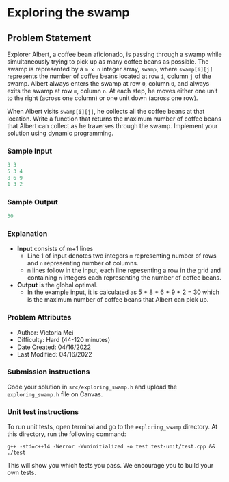 # Exploring the swamp

## Problem Statement  

Explorer Albert, a coffee bean aficionado, is passing through a swamp while simultaneously trying to pick up as many coffee beans as 
possible. The swamp is represented by a `m x n` integer array, `swamp`, where `swamp[i][j]` represents the number of 
coffee beans located at row `i`, column `j` of the swamp. Albert always enters the swamp at row `0`, column `0`, and always exits 
the swamp at row `m`, column `n`. At each step, he moves either one unit to the right (across one column) or one unit down (across one row).

When Albert visits `swamp[i][j]`, he collects all the coffee beans at that location. Write a function that returns the maximum number of 
coffee beans that Albert can collect as he traverses through the swamp. Implement your solution using dynamic programming.  


### Sample Input
```c++
3 3  
5 3 4  
8 6 9  
1 3 2  
```

### Sample Output
```c++
30
```

### Explanation 
- **Input** consists of m+1 lines
  -  Line 1 of input denotes two integers `m` representing number of rows and `n` representing number of columns.
  - `m` lines follow in the input, each line repesenting a row in the grid and containing `n` integers each representing the number of coffee  beans.
- **Output** is the global optimal.
  - In the example input, it is calculated as 5 + 8 + 6 + 9 + 2 = 30 which is the maximum number of coffee beans that Albert can pick up.

### Problem Attributes
- Author: Victoria Mei
- Difficulty: Hard (44-120 minutes)
- Date Created: 04/16/2022
- Last Modified: 04/16/2022

### Submission instructions
Code your solution in `src/exploring_swamp.h` and upload the `exploring_swamp.h` file on Canvas.

### Unit test instructions
To run unit tests, open terminal and go to the `exploring_swamp` directory. At this directory, run the following command:

`g++ -std=c++14 -Werror -Wuninitialized -o test test-unit/test.cpp && ./test`

This will show you which tests you pass. We encourage you to build your own tests.
